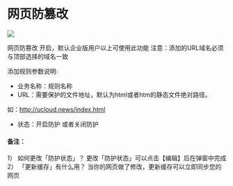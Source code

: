 

# 网页防篡改

![](../../images/opintro/waf64.png)

网页防篡改 开启，默认企业版用户以上可使用此功能 注意：添加的URL域名必须与顶部选择的域名一致

添加规则参数说明:

  - 业务名称：规则名称
  - URL：需要保护的文件地址，默认为html或者htm的静态文件绝对路径。

如：<http://ucloud.news/index.html>

  - 状态：开启防护 或者关闭防护

#### 备注：

1） 如何更改「防护状态」？
更改「防护状态」可以点击【编辑】后在弹窗中完成
2） 「更新缓存」有什么用？
当你的网页做了修改，更新缓存可以立即同步您的网页


